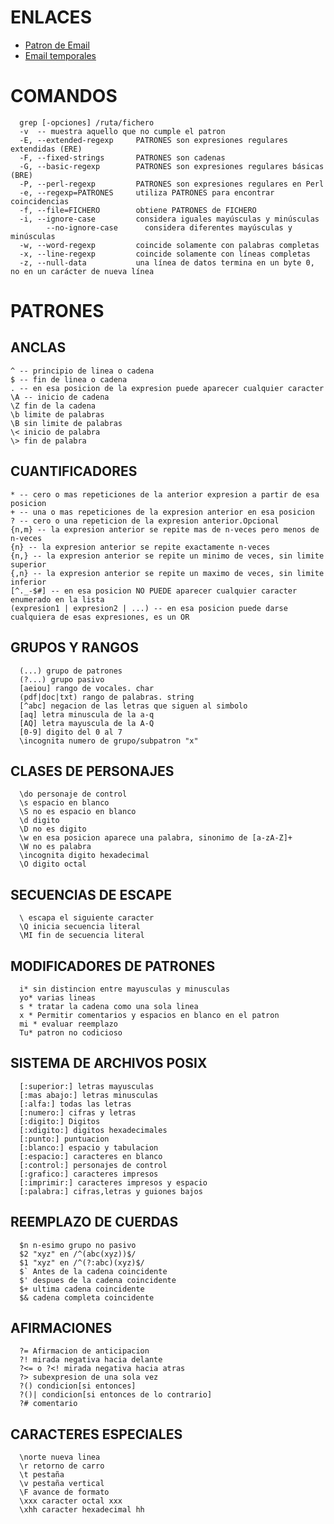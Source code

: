 # ENLACES 
- [Patron de Email](https://emailregex.com/)
- [Email temporales](https://10minutemail.com/)

# COMANDOS
      grep [-opciones] /ruta/fichero
      -v  -- muestra aquello que no cumple el patron
      -E, --extended-regexp     PATRONES son expresiones regulares extendidas (ERE)
      -F, --fixed-strings       PATRONES son cadenas
      -G, --basic-regexp        PATRONES son expresiones regulares básicas (BRE)
      -P, --perl-regexp         PATRONES son expresiones regulares en Perl
      -e, --regexp=PATRONES     utiliza PATRONES para encontrar coincidencias
      -f, --file=FICHERO        obtiene PATRONES de FICHERO
      -i, --ignore-case         considera iguales mayúsculas y minúsculas
            --no-ignore-case      considera diferentes mayúsculas y minúsculas
      -w, --word-regexp         coincide solamente con palabras completas
      -x, --line-regexp         coincide solamente con líneas completas
      -z, --null-data           una línea de datos termina en un byte 0, no en un carácter de nueva línea

# PATRONES
## ANCLAS
    ^ -- principio de linea o cadena
    $ -- fin de linea o cadena
    . -- en esa posicion de la expresion puede aparecer cualquier caracter
    \A -- inicio de cadena
    \Z fin de la cadena
    \b limite de palabras
    \B sin limite de palabras
    \< inicio de palabra
    \> fin de palabra
    
## CUANTIFICADORES
    * -- cero o mas repeticiones de la anterior expresion a partir de esa posicion
    + -- una o mas repeticiones de la expresion anterior en esa posicion
    ? -- cero o una repeticion de la expresion anterior.Opcional
    {n,m} -- la expresion anterior se repite mas de n-veces pero menos de n-veces
    {n} -- la expresion anterior se repite exactamente n-veces
    {n,} -- la expresion anterior se repite un minimo de veces, sin limite superior
    {,n} -- la expresion anterior se repite un maximo de veces, sin limite inferior
    [^._-$#] -- en esa posicion NO PUEDE aparecer cualquier caracter enumerado en la lista
    (expresion1 | expresion2 | ...) -- en esa posicion puede darse cualquiera de esas expresiones, es un OR
    
## GRUPOS Y RANGOS
      (...) grupo de patrones
      (?...) grupo pasivo
      [aeiou] rango de vocales. char
      (pdf|doc|txt) rango de palabras. string
      [^abc] negacion de las letras que siguen al simbolo
      [aq] letra minuscula de la a-q
      [AQ] letra mayuscula de la A-Q
      [0-9] digito del 0 al 7
      \incognita numero de grupo/subpatron "x"
      
## CLASES DE PERSONAJES
      \do personaje de control
      \s espacio en blanco
      \S no es espacio en blanco
      \d digito
      \D no es digito
      \w en esa posicion aparece una palabra, sinonimo de [a-zA-Z]+
      \W no es palabra
      \incognita digito hexadecimal
      \O digito octal
      
## SECUENCIAS DE ESCAPE
      \ escapa el siguiente caracter
      \Q inicia secuencia literal
      \MI fin de secuencia literal
      
## MODIFICADORES DE PATRONES
      i* sin distincion entre mayusculas y minusculas
      yo* varias lineas
      s * tratar la cadena como una sola linea
      x * Permitir comentarios y espacios en blanco en el patron
      mi * evaluar reemplazo
      Tu* patron no codicioso

## SISTEMA DE ARCHIVOS POSIX
      [:superior:] letras mayusculas
      [:mas abajo:] letras minusculas
      [:alfa:] todas las letras
      [:numero:] cifras y letras
      [:digito:] Digitos
      [:xdigito:] digitos hexadecimales
      [:punto:] puntuacion
      [:blanco:] espacio y tabulacion
      [:espacio:] caracteres en blanco
      [:control:] personajes de control
      [:grafico:] caracteres impresos
      [:imprimir:] caracteres impresos y espacio
      [:palabra:] cifras,letras y guiones bajos

## REEMPLAZO DE CUERDAS
      $n n-esimo grupo no pasivo
      $2 "xyz" en /^(abc(xyz))$/
      $1 "xyz" en /^(?:abc)(xyz)$/
      $` Antes de la cadena coincidente
      $' despues de la cadena coincidente
      $+ ultima cadena coincidente
      $& cadena completa coincidente
      
## AFIRMACIONES
      ?= Afirmacion de anticipacion
      ?! mirada negativa hacia delante
      ?<= o ?<! mirada negativa hacia atras
      ?> subexpresion de una sola vez
      ?() condicion[si entonces]
      ?()| condicion[si entonces de lo contrario]
      ?# comentario
      
## CARACTERES ESPECIALES
      \norte nueva linea
      \r retorno de carro
      \t pestaña
      \v pestaña vertical
      \F avance de formato
      \xxx caracter octal xxx
      \xhh caracter hexadecimal hh
